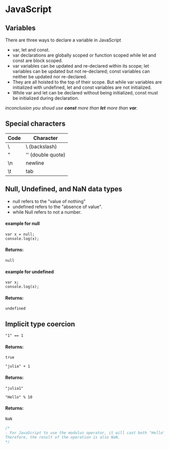 # JavaScript

## Variables
There are three ways to declare a variable in JavaScript 
- var, let and const.
- var declarations are globally scoped or function scoped while let and const are block scoped.
- var variables can be updated and re-declared within its scope; let variables can be updated but not re-declared; const variables can neither be updated nor re-declared.
- They are all hoisted to the top of their scope. But while var variables are initialized with undefined, let and const variables are not initialized.
- While var and let can be declared without being initialized, const must be initialized during declaration.

 *inconclusion you shoud use ***const*** more than ***let*** more than ***var***.*
 
 ## Special characters
|Code|Character|
|--------|--------|
|    \\    |\ (backslash)|
|    \"    |'' (double quote)|
|    \n    |newline|
|    \t    |tab|

## Null, Undefined, and NaN data types
- null refers to the "value of nothing"
- undefined refers to the "absence of value".
- while Null refers to not a number.

#### example for null
``` 
var x = null;
console.log(x);
``` 
#### Returns:
``` 
null
```
#### example for undefined
``` 
var x;
console.log(x);
``` 
#### Returns:
``` 
undefined
```

## Implicit type coercion
```
"1" == 1
```
#### Returns:
```
true
```
```
"julia" + 1
```
#### Returns:
```
"julia1"
````
```
"Hello" % 10
```
#### Returns:
```java script
NaN

/*
- For JavaScript to use the modulus operator, it will cast both "Hello" and 10 into number data type. 10 already is a number, but what about "Hello"? When "Hello" is converted into a number, the result is NaN (Not a Number). You can see this by typing Number("Hello") in the console.
Therefore, the result of the operation is also NaN.
*/
```
## 










